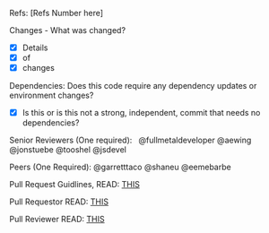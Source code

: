 Refs: [Refs Number here]

Changes - What was changed?

- [x] Details
- [x] of
- [x] changes

Dependencies: Does this code require any dependency updates or environment changes?
- [x] Is this or is this not a strong, independent, commit that needs no dependencies?

Senior Reviewers (One required):  
@fullmetaldeveloper @aewing @jonstuebe @tooshel @jsdevel

Peers (One Required): 
@garretttaco @shaneu @eemebarbe 

Pull Request Guidlines, READ: [THIS](CONTRIBUTING.md)

Pull Requestor READ: [THIS](PULL_REQUESTOR_GUIDELINES.md)

Pull Reviewer READ: [THIS](PULL_REVIEWER_GUIDELINES.md)
